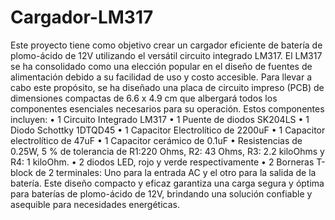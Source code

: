 # Cargador-LM317
Este proyecto tiene como objetivo crear un cargador eficiente de batería de plomo-ácido de 12V utilizando el versátil circuito integrado LM317. El LM317 se ha consolidado como una elección popular en el diseño de fuentes de alimentación debido a su facilidad de uso y costo accesible.
Para llevar a cabo este propósito, se ha diseñado una placa de circuito impreso (PCB) de dimensiones compactas de 6.6 x 4.9 cm que albergará todos los componentes esenciales necesarios para su operación. Estos componentes incluyen:
•	1 Circuito Integrado LM317
•	1 Puente de diodos SK204LS
•	1 Diodo Schottky 1DTQD45
•	1 Capacitor Electrolítico de 2200uF
•	1 Capacitor electrolítico de 47uF
•	1 Capacitor cerámico de 0.1uF
•	Resistencias de 0.25W, 5 % de tolerancia de R1:220 Ohms, R2: 43 Ohms, R3: 2.2 kiloOhms y R4: 1 kiloOhm.
•	2 diodos LED, rojo y verde respectivamente
•	2 Borneras T-block de 2 terminales: Uno para la entrada AC y el otro para la salida de la batería.
Este diseño compacto y eficaz garantiza una carga segura y óptima para baterías de plomo-ácido de 12V, brindando una solución confiable y asequible para necesidades energéticas.

